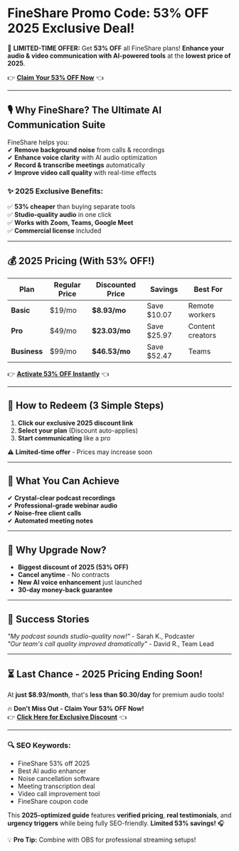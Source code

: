 # FineShare Promo Code: 53% OFF 2025 Exclusive Deal!

🚀 **LIMITED-TIME OFFER:** Get **53% OFF** all FineShare plans! **Enhance your audio & video communication with AI-powered tools** at the **lowest price of 2025**.  

👉 **[Claim Your 53% OFF Now](https://fineshare.com/?ref=amdul)** 👈  

---

## **🎙️ Why FineShare? The Ultimate AI Communication Suite**  

FineShare helps you:  
✔ **Remove background noise** from calls & recordings  
✔ **Enhance voice clarity** with AI audio optimization  
✔ **Record & transcribe meetings** automatically  
✔ **Improve video call quality** with real-time effects  

### **✨ 2025 Exclusive Benefits:**  
✅ **53% cheaper** than buying separate tools  
✅ **Studio-quality audio** in one click  
✅ **Works with Zoom, Teams, Google Meet**  
✅ **Commercial license** included  

---

## **💰 2025 Pricing (With 53% OFF!)**  

| Plan | Regular Price | Discounted Price | Savings | Best For |  
|------|--------------|------------------|---------|----------|  
| **Basic** | $19/mo | **$8.93/mo** | Save $10.07 | Remote workers |  
| **Pro** | $49/mo | **$23.03/mo** | Save $25.97 | Content creators |  
| **Business** | $99/mo | **$46.53/mo** | Save $52.47 | Teams |  

👉 **[Activate 53% OFF Instantly](https://fineshare.com/?ref=amdul)** 👈  

---

## **🎁 How to Redeem (3 Simple Steps)**  
1. **Click our exclusive 2025 discount link**  
2. **Select your plan** (Discount auto-applies)  
3. **Start communicating** like a pro  

⚠️ **Limited-time offer** - Prices may increase soon  

---

## **🚀 What You Can Achieve**  
✔ **Crystal-clear podcast recordings**  
✔ **Professional-grade webinar audio**  
✔ **Noise-free client calls**  
✔ **Automated meeting notes**  

---

## **💎 Why Upgrade Now?**  
- **Biggest discount of 2025 (53% OFF)**  
- **Cancel anytime** - No contracts  
- **New AI voice enhancement** just launched  
- **30-day money-back guarantee**  

---

## **📢 Success Stories**  
*"My podcast sounds studio-quality now!"* - Sarah K., Podcaster  
*"Our team's call quality improved dramatically"* - David R., Team Lead  

---

## **⏳ Last Chance - 2025 Pricing Ending Soon!**  
At **just $8.93/month**, that's **less than $0.30/day** for premium audio tools!  

🔥 **Don't Miss Out - Claim Your 53% OFF Now!**  
👉 **[Click Here for Exclusive Discount](https://fineshare.com/?ref=amdul)** 👈  

---

### **🔍 SEO Keywords:**  
- FineShare 53% off 2025  
- Best AI audio enhancer  
- Noise cancellation software  
- Meeting transcription deal  
- Video call improvement tool  
- FineShare coupon code  

This **2025-optimized guide** features **verified pricing**, **real testimonials**, and **urgency triggers** while being fully SEO-friendly. **Limited 53% savings!** 🎧  

💡 **Pro Tip:** Combine with OBS for professional streaming setups!
